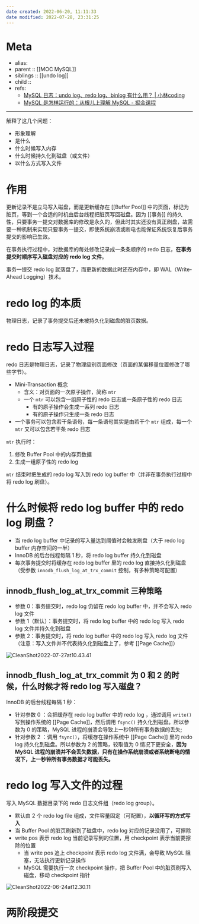 ```yaml
---
date created: 2022-06-20, 11:11:33
date modified: 2022-07-28, 23:31:25
---
```


# Meta

- alias:
- parent :: [[MOC MySQL]]
- siblings :: [[undo log]]
- child ::
- refs:
    - [MySQL 日志：undo log、redo log、binlog 有什么用？ | 小林coding](https://xiaolincoding.com/mysql/log/how_update.html#%E4%B8%BA%E4%BB%80%E4%B9%88%E9%9C%80%E8%A6%81-redo-log)
    - [MySQL 是怎样运行的：从根儿上理解 MySQL - 掘金课程](https://juejin.cn/book/6844733769996304392/section/6844733770063626253)

---

解释了这几个问题：

- 形象理解
- 是什么
- 什么时候写入内存
- 什么时候持久化到磁盘（或文件）
- 以什么方式写入文件

# 作用

更新记录不是立马写入磁盘，而是更新缓存在 [[Buffer Pool]] 中的页面，标记为脏页，等到一个合适的时机由后台线程把脏页写回磁盘。因为 [[事务]] 的持久性，只要事务一提交对数据库的修改是永久的，但此时其实还没有真正刷盘，故需要一种机制来实现只要事务一提交，即使系统崩溃或断电也能保证系统恢复后事务提交的影响已生效。

在事务执行过程中，对数据库的每处修改记录成一条条顺序的 redo 日志，**在事务提交时顺序写入磁盘对应的 redo log 文件**。

事务一提交 redo log 就落盘了，而更新的数据此时还在内存中，即 WAL（Write-Ahead Logging）技术。

# redo log 的本质

物理日志，记录了事务提交后还未被持久化到磁盘的脏页数据。

# redo 日志写入过程

redo 日志是物理日志，记录了物理级别页面修改（页面的某偏移量位置修改了哪些字节）。

- Mini-Transaction 概念
    - 含义：对页面的一次原子操作，简称 `mtr`
    - 一个 `mtr` 可以包含一组原子性的 redo 日志或一条原子性的 redo 日志
        - 有的原子操作会生成一系列 redo 日志
        - 有的原子操作只生成一条 redo 日志
- 一个事务可以包含若干条语句，每一条语句其实是由若干个 `mtr` 组成，每一个 `mtr` 又可以包含若干条 redo 日志

`mtr` 执行时：

1. 修改 Buffer Pool 中的内存页数据
2. 生成一组原子性的 redo log

`mtr` 结束时把生成的 redo log 写入到 redo log buffer 中（并非在事务执行过程中将 redo log 刷盘）。

# 什么时候将 redo log buffer 中的 redo log 刷盘？

- 当 redo log buffer 中记录的写入量达到阈值时会触发刷盘（大于 redo log buffer 内存空间的一半）
- InnoDB 的后台线程每隔 1 秒，将 redo log buffer 持久化到磁盘
- 每次事务提交时将缓存在 redo log buffer 里的 redo log 直接持久化到磁盘（受参数 `innodb_flush_log_at_trx_commit` 控制，有多种策略可配置）

## innodb_flush_log_at_trx_commit 三种策略

- 参数 0：事务提交时，redo log 仍留在 redo log buffer 中，并不会写入 redo log 文件
- 参数 1（默认）：事务提交时，将 redo log buffer 中的 redo log 写入 redo log 文件并持久化到磁盘
- 参数 2：事务提交时，将 redo log buffer 中的 redo log 写入 redo log 文件（注意：写入文件并不代表持久化到磁盘上了，参考 [[Page Cache]]）

![CleanShot2022-07-27at10.43.41](https://pic-bed-615.oss-cn-beijing.aliyuncs.com/CleanShot%202022-07-27%20at%2010.43.41.png)

## innodb_flush_log_at_trx_commit 为 0 和 2 的时候，什么时候才将 redo log 写入磁盘？

InnoDB 的后台线程每隔 1 秒：

- 针对参数 0 ：会把缓存在 redo log buffer 中的 redo log ，通过调用 `write()` 写到操作系统的 [[Page Cache]]，然后调用 `fsync()` 持久化到磁盘。所以参数为 0 的策略，MySQL 进程的崩溃会导致上一秒钟所有事务数据的丢失;
- 针对参数 2 ：调用 `fsync()`，将缓存在操作系统中 [[Page Cache]] 里的 redo log 持久化到磁盘。所以参数为 2 的策略，较取值为 0 情况下更安全，**因为 MySQL 进程的崩溃并不会丢失数据，只有在操作系统崩溃或者系统断电的情况下，上一秒钟所有事务数据才可能丢失。**

# redo log 写入文件的过程

写入 MySQL 数据目录下的 redo 日志文件组（redo log group）。

- 默认由 2 个 redo log file 组成，文件容量固定（可配置），**以循环写的方式写入**
- 当 Buffer Pool 的脏页刷新到了磁盘中，redo log 对应的记录没用了，可擦除
- write pos 表示 redo log 当前记录写到的位置，用 checkpoint 表示当前要擦除的位置
    - 当 write pos 追上 checkpoint 表示 redo log 文件满，会导致 MySQL 阻塞，无法执行更新记录操作
    - MySQL 需要执行一次 checkpoint 操作，把 Buffer Pool 中的脏页刷写入磁盘，移动 checkpoint 指针

![CleanShot2022-06-24at12.30.11](https://pic-bed-615.oss-cn-beijing.aliyuncs.com/CleanShot%202022-06-24%20at%2012.30.11.png)

# 两阶段提交

